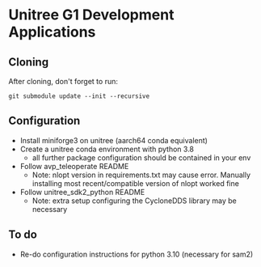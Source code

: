 # Unitree G1 Development Applications

## Cloning

After cloning, don't forget to run:
```
git submodule update --init --recursive
```

## Configuration
- Install miniforge3 on unitree (aarch64 conda equivalent)
- Create a unitree conda environment with python 3.8
    - all further package configuration should be contained in your env
- Follow avp_teleoperate README
    - Note: nlopt version in requirements.txt may cause error. Manually installing most recent/compatible version of nlopt worked fine
- Follow unitree_sdk2_python README
    - Note: extra setup configuring the CycloneDDS library may be necessary

## To do
- Re-do configuration instructions for python 3.10 (necessary for sam2)
